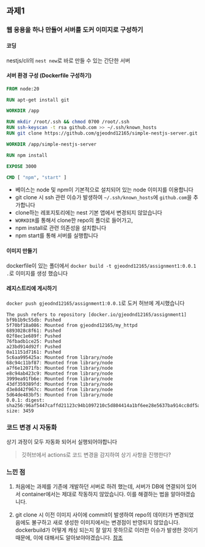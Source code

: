 ## 과제1
### 웹 응용을 하나 만들어 서버를 도커 이미지로 구성하기
#### 코딩
nestjs/cli의 `nest new`로 바로 만들 수 있는 간단한 서버

#### 서버 환경 구성 (Dockerfile 구성하기)
```dockerfile
FROM node:20

RUN apt-get install git

WORKDIR /app

RUN mkdir /root/.ssh && chmod 0700 /root/.ssh
RUN ssh-keyscan -t rsa github.com >> ~/.ssh/known_hosts
RUN git clone https://github.com/gjeodnd12165/simple-nestjs-server.git

WORKDIR /app/simple-nestjs-server

RUN npm install

EXPOSE 3000

CMD [ "npm", "start" ]
```
- 베이스는 node 및 npm이 기본적으로 설치되어 있는 node 이미지를 이용합니다
- git clone 시 ssh 관련 이슈가 발생하여 `~/.ssh/known_hosts`에 `github.com`을 추가합니다
- clone하는 레포지토리에는 nest 기본 앱에서 변경되지 않았습니다
- `WORKDIR`를 통해서 clone한 repo의 폴더로 들어가고,
- npm install로 관련 의존성을 설치합니다
- npm start를 통해 서버를 실행합니다

#### 이미지 만들기
dockerfile이 있는 폴더에서 `docker build -t gjeodnd12165/assignment1:0.0.1 .`로 이미지를 생성 했습니다

#### 레지스트리에 게시하기
`docker push gjeodnd12165/assignment1:0.0.1`로 도커 허브에 게시했습니다
```
The push refers to repository [docker.io/gjeodnd12165/assignment1]
bf9b1b9c55db: Pushed
5f70bf18a086: Mounted from gjeodnd12165/my_httpd
6893028c8f61: Pushed
02f8ec1e689f: Pushed
76fbadb1ce25: Pushed
a23bd914d92f: Pushed
0a11151d7161: Pushed
5c6aa995425a: Mounted from library/node
68c94c11bf87: Mounted from library/node
a7f6e12071fb: Mounted from library/node
e8c94ab423c9: Mounted from library/node
3999ea91fb6e: Mounted from library/node
43df359389fd: Mounted from library/node
d3e8d42f967c: Mounted from library/node
5d64de483bf5: Mounted from library/node
0.0.1: digest: sha256:96af5447caffd21123c94b1097210c5d804414a1bf6ee28e5637ba914cc8df5a size: 3459
```

### 코드 변경 시 자동화
상기 과정이 모두 자동화 되어서 실행되어야합니다

> 깃허브에서 actions로 코드 변경을 감지하여 상기 사항을 진행한다? 

### 느낀 점
1. 처음에는 과제를 기존에 개발하던 서버로 하려 했는데, 서버가 DB에 연결되어 있어서 container에서는 제대로 작동하지 않았습니다. 이를 해결하는 법을 알아야겠습니다.

2. git clone 시 이전 이미지 사이에 commit이 발생하여 repo의 데이터가 변경되었음에도 불구하고 새로 생성한 이미지에서는 변경점이 반영되지 않았습니다. dockerbuild가 어떻게 캐싱 되는지 잘 알지 못하므로 이러한 이슈가 발생한 것이기 때문에, 이에 대해서도 알아보야야겠습니다. [참조](https://stackoverflow.com/questions/36996046/how-to-prevent-dockerfile-caching-git-clone)